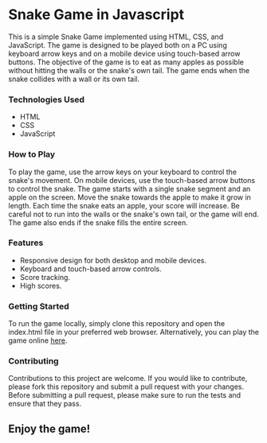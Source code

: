 <h1>Snake Game in Javascript</h1>
This is a simple Snake Game implemented using HTML, CSS, and JavaScript. The game is designed to be played both on a PC using keyboard arrow keys and on a mobile device using touch-based arrow buttons. The objective of the game is to eat as many apples as possible without hitting the walls or the snake's own tail. The game ends when the snake collides with a wall or its own tail.

<h3>Technologies Used</h3>
<ul>
<li>HTML</li>
<li>CSS</li>
<li>JavaScript</li>
</ul>

<h3>How to Play</h3>
To play the game, use the arrow keys on your keyboard to control the snake's movement. On mobile devices, use the touch-based arrow buttons to control the snake. The game starts with a single snake segment and an apple on the screen. Move the snake towards the apple to make it grow in length. Each time the snake eats an apple, your score will increase. Be careful not to run into the walls or the snake's own tail, or the game will end. The game also ends if the snake fills the entire screen.

<h3>Features</h3>
<ul>
<li>Responsive design for both desktop and mobile devices.</li>
<li>Keyboard and touch-based arrow controls.</li>
<li>Score tracking.</li>
<li>High scores.</li>
</ul>

<h3>Getting Started</h3>
To run the game locally, simply clone this repository and open the index.html file in your preferred web browser. Alternatively, you can play the game online <a href="https://snake-game-javascript-praneeth.netlify.app/">here</a>.

<h3>Contributing</h3>
Contributions to this project are welcome. If you would like to contribute, please fork this repository and submit a pull request with your changes. Before submitting a pull request, please make sure to run the tests and ensure that they pass.

<h2>Enjoy the game!</h2>
